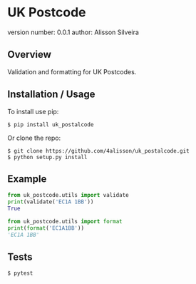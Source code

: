 UK Postcode
===============================

version number: 0.0.1
author: Alisson Silveira

Overview
--------

Validation and formatting for UK Postcodes.

Installation / Usage
--------------------

To install use pip:

    $ pip install uk_postalcode


Or clone the repo:

    $ git clone https://github.com/4alisson/uk_postalcode.git
    $ python setup.py install
    
Example
-------

```python
from uk_postcode.utils import validate
print(validate('EC1A 1BB'))
True

from uk_postcode.utils import format
print(format('EC1A1BB'))
'EC1A 1BB'
```

Tests
-----
    $ pytest
